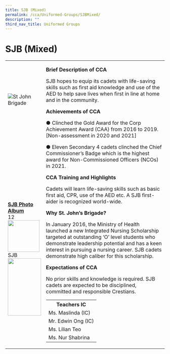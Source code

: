 ```yaml
---
title: SJB (Mixed)
permalink: /cca/Uniformed-Groups/SJBMixed/
description: ""
third_nav_title: Uniformed Groups
---
```

<h1>SJB (Mixed)</h1>
<div>
<table border="0">
<tbody>
<tr>
<td><img src="https://prcss.moe.edu.sg/qql/slot/u200/images/cca/SJAB_1.png" alt="St John Brigade" /><br /><br /><br /><br /><br /><br /><br /><br /><br /><br /><br /><br /><br /><br /><br /><br />
<div><strong><u>SJB Photo Album</u></strong></div>
<div>
<div>
<div>
<div data-cid="SJB+-23411">
<div>12</div>
<img src="https://prcss.moe.edu.sg/qql/slot/catalog/pc34/.tn.22d9db996_33317.JPG.jpg" width="100" /></div>
<div>SJB</div>
</div>
</div>
<div><img src="https://prcss.moe.edu.sg/pix/spacer.gif" alt="" width="100%" height="181" /></div>
</div>
</td>
<td>
<p><strong>Brief Description of CCA</strong></p>
<p>SJB hopes to equip its cadets with life-saving skills such as first aid knowledge and use of the AED to help save lives when first in line at home and in the community.</p>
<p><strong>Achievements of CCA</strong></p>
<p>● Clinched the Gold Award for the Corp Achievement Award (CAA) from 2016 to 2019. [Non-assessment in 2020 and 2021]</p>
<p>● Eleven Secondary 4 cadets clinched the Chief Commissioner&rsquo;s Badge which is the highest award for Non-Commissioned Officers (NCOs) in 2021.</p>
<p><strong>CCA Training and Highlights</strong></p>
<p>Cadets will learn life-saving skills such as basic first aid, CPR, use of the AED etc. A SJB first-aider is recognized world-wide.</p>
<p><strong>Why St. John&rsquo;s Brigade?</strong></p>
<p>In January 2016, the Ministry of Health launched a new Integrated Nursing Scholarship targeted at outstanding &lsquo;O&rsquo; level students who demonstrate leadership potential and has a keen interest in pursuing a nursing career. SJB cadets demonstrate high caliber for this scholarship.</p>
<p><strong>Expectations of CCA</strong></p>
<p>No prior skills and knowledge is required. SJB cadets are expected to be disciplined, committed and responsible Crestians.</p>
<div>
<table>
<tbody>
<tr>
<th colspan="5">Teachers IC</th>
</tr>
<tr>
<td colspan="5">Ms. Maslinda (IC)</td>
</tr>
<tr>
<td colspan="5">Mr. Edwin Ong (IC)</td>
</tr>
<tr>
<td colspan="5">Ms. Lilian Teo</td>
</tr>
<tr>
<td colspan="5">Ms. Nur Shabrina</td>
</tr>
</tbody>
</table>
</div>
</td>
</tr>
</tbody>
</table>
</div>